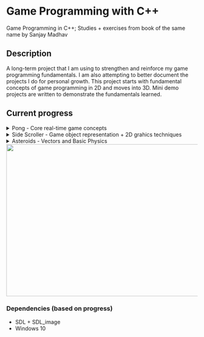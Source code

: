# Game Programming with C++

Game Programming in C++; Studies + exercises from book of the same name by Sanjay Madhav 

## Description

A long-term project that I am using to strengthen and reinforce my game programming fundamentals.
I am also attempting to better document the projects I do for personal growth.
This project starts with fundamental concepts of game programming in 2D and moves into 3D.
Mini demo projects are written to demonstrate the fundamentals learned.

## Current progress
<details>
<summary>Pong - Core real-time game concepts </summary>
<ul>
<li> Game Loop </li>
<li> Game Updating over time </li>
<li> Game input and output </li>
</ul>
</details>

<details>
<summary>Side Scroller - Game object representation + 2D grahics techniques</summary>
<ul>
<li>Game objects representation models</li>
<li>Sprites</li>
<li>Sprite animations</li>
<li>Scrolling backgrounds</li>
<li>Tilemaps</li>
</ul>
</details>

<details>
<summary>Asteroids - Vectors and Basic Physics</summary>
<ul>
<li> Vector math: Vectors and how they are used in games</li>
<li>Basics of Newtonian physics</li>
<li>Basic movement - Move Component</li>
<li>Keyboard input - Input Component</li>
<li>Collision detection-Circle Component</li>
</ul>
</details>

<img src="Assets/screenshots/ScreenRecord_Ch3_1.gif" style=" width:513px ; height:400px">

### Dependencies (based on progress)

* SDL + SDL_image
* Windows 10
